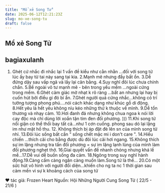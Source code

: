 ```yaml
---
title: "Mổ xẻ Song Tử"
date: 2025-06-12T12:21:23Z
slug: mo-xe-song-tu
draft: false
---
```


## Mổ xẻ Song Tử

## bagiaxulanh

1. Ghét cứ nhắc đi nhắc lại 1 vấn đề kiểu như cằn nhằn ...đối với song tử lúc ấy bay từ tai này sang tai kia.​ 
2.Mạnh mẽ nhưng đầy bất ổn.​ 
3.Dễ đứng dậy sau vấp ngã và lấy lại cân bằng.​ 
4.Suy nghĩ đôi lúc chưa chính chắn.​ ​5.Bề ngoài vô tư mạnh mẽ - bên trong yếu mềm ...ngoài cứng trong mềm.​ ​6.Ghét cảm giác mờ nhạt k rõ ràng ...bất an nhưng lại hay bị cuốn hút bởi điều gi đó bí ẩn.​ ​7.Ghét người quá cứng nhắc...không có trí tưởng tượng phong phú....nói cách khác dạng như khúc gỗ di động.​ ​8.Hết yêu là hết yêu không níu kéo những thứ k thuộc về mình.​ ​9.Dễ tổn thương và nhạy cảm.​ ​10.Hơi đanh đá nhưng không chua ngoa  k nói lời cay độc mà chỉ ​dùng lời xoắn tận tim đen đối phương. )))​ ​11.Khi song tử nổi giận có thể thổi bay tất cả...như 1 cơn cuồng. phong sau dó lại lặng im như mặt hồ thu.​ ​12. Không thích bị áp đặt đè lên sn của mình song tử nhỉ.​ ​13.Đôi lúc sống bất cần " sống chết mặc mi i don't care ".​ ​14.Hiếu chiến ...thích cãi cho bằng được dù đôi lúc cãi hơi ngang.​ ​15.Không thích sự im lặng nhưng tra tấn đối phương = sự im lặng lạnh lùng của mình làm đối phương nghẹt thở.​ ​16.Giai quyết vấn đề nhanh chóng nhưng khá lề mề...​ ​17.Dễ vui dễ buồn sống đa cảm.​ ​18.Ngông trong suy nghĩ hành động.​ ​19.Càng cấm càng ngăn càng muốn làm.Song tử là thế...​ ​20.Có một sức hút vô hình với người đối diện...khiến cho ng ta nc 1 thời gian sau cảm mến vì sự k khoảng cách của song tử ​ 
 
♥ tác giả: Frozen Heart ​Nguồn: Hội Những Người Cung Song Tử ( 22/5 - 21/6 )​